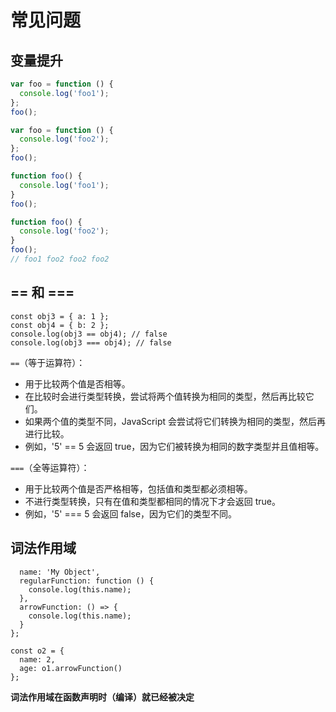# 常见问题

## 变量提升

```js
var foo = function () {
  console.log('foo1');
};
foo();

var foo = function () {
  console.log('foo2');
};
foo();

function foo() {
  console.log('foo1');
}
foo();

function foo() {
  console.log('foo2');
}
foo();
// foo1 foo2 foo2 foo2
```

## == 和 ===

```
const obj3 = { a: 1 };
const obj4 = { b: 2 };
console.log(obj3 == obj4); // false
console.log(obj3 === obj4); // false
```

`==`（等于运算符）：

- 用于比较两个值是否相等。
- 在比较时会进行类型转换，尝试将两个值转换为相同的类型，然后再比较它们。
- 如果两个值的类型不同，JavaScript 会尝试将它们转换为相同的类型，然后再进行比较。
- 例如，'5' == 5 会返回 true，因为它们被转换为相同的数字类型并且值相等。

`===`（全等运算符）：

- 用于比较两个值是否严格相等，包括值和类型都必须相等。
- 不进行类型转换，只有在值和类型都相同的情况下才会返回 true。
- 例如，'5' === 5 会返回 false，因为它们的类型不同。

## 词法作用域

```
  name: 'My Object',
  regularFunction: function () {
    console.log(this.name);
  },
  arrowFunction: () => {
    console.log(this.name);
  }
};

const o2 = {
  name: 2,
  age: o1.arrowFunction()
};
```

**词法作用域在函数声明时（编译）就已经被决定**
